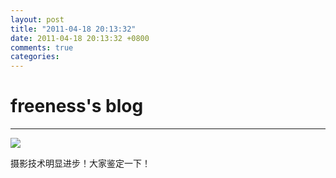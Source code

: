 ```yaml
---
layout: post
title: "2011-04-18 20:13:32"
date: 2011-04-18 20:13:32 +0800
comments: true
categories: 
---
```


# freeness's blog

----------

![](http://okqmqrbgo.bkt.clouddn.com/201104182013321.jpg)

>
摄影技术明显进步！大家鉴定一下！